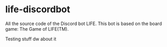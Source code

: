 # life-discordbot
All the source code of the Discord bot LIFE. This bot is based on the board game: The Game of LIFE(TM).

Testing stuff dw about it
